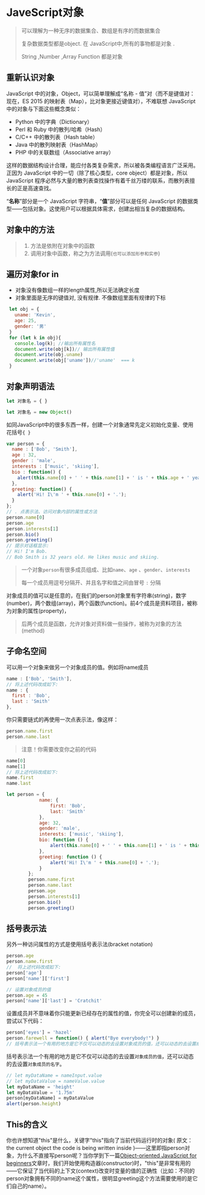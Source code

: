# JaveScript对象

> 可以理解为一种无序的数据集合、数组是有序的而数据集合
>
> 复杂数据类型都是object.  在 JavaScript中,所有的事物都是对象 .
>
> String ,Number ,Array Function 都是对象



## 重新认识对象

JavaScript 中的对象，Object，可以简单理解成“名称 - 值”对（而不是键值对：现在，ES 2015 的映射表（Map），比对象更接近键值对），不难联想 JavaScript 中的对象与下面这些概念类似：

- Python 中的字典（Dictionary）
- Perl 和 Ruby 中的散列/哈希（Hash）
- C/C++ 中的散列表（Hash table）
- Java 中的散列映射表（HashMap）
- PHP 中的关联数组（Associative array）

这样的数据结构设计合理，能应付各类复杂需求，所以被各类编程语言广泛采用。正因为 JavaScript 中的一切（除了核心类型，core object）都是对象，所以 JavaScript 程序必然与大量的散列表查找操作有着千丝万缕的联系，而散列表擅长的正是高速查找。

“**名称**”部分是一个 JavaScript 字符串，“**值**”部分可以是任何 JavaScript 的数据类型——包括对象。这使用户可以根据具体需求，创建出相当复杂的数据结构。

## 对象中的方法

> 1. 方法是依附在对象中的函数
> 2. 调用对象中函数，称之为方法调用(`也可以添加形参和实参`)

## 遍历对象for   in

- 对象没有像数组一样的length属性,所以无法确定长度
- 对象里面是无序的键值对, 没有规律. 不像数组里面有规律的下标

```javascript
 let obj = {
   uname: 'Kevin',
   age: 25,
   gender: '男'
 }
 for (let k in obj){
   console.log(k); //输出所有属性名
   document.write(obj[k])// 输出所有属性值
   document.write(obj.uname)
   document.write(obj['uname'])//'uname'  === k
 }
```



##  对象声明语法

```js
let 对象名 = { }
```

```js
let 对象名 = new Object()
```



如同JavaScript中的很多东西一样，创建一个对象通常先定义初始化变量、使用花括号`{ }`

```javascript
var person = {
  name : ['Bob', 'Smith'],
  age : 32,
  gender : 'male',
  interests : ['music', 'skiing'],
  bio : function() {
    alert(this.name[0] + ' ' + this.name[1] + ' is ' + this.age + ' years old. He likes ' + this.interests[0] + ' and ' + this.interests[1] + '.');
  },
  greeting: function() {
    alert('Hi! I\'m ' + this.name[0] + '.');
  }
};
// . 点表示法、访问对象内部的属性或方法
person.name[0]
person.age
person.interests[1]
person.bio()
person.greeting()
// 提示对话框显示:
// Hi! I'm Bob.
// Bob Smith is 32 years old. He likes music and skiing.
```

>   一个对象`person`有很多成员组成、比如`name`、`age` 、`gender`、`interests`
>
>   每一个成员用逗号分隔开、并且名字和值之间由冒号 `:` 分隔

对象成员的值可以是任意的，在我们的person对象里有字符串(string)，数字(number)，两个数组(array)，两个函数(function)。前4个成员是资料项目，被称为对象的属性(property)，

>   后两个成员是函数，允许对象对资料做一些操作，被称为对象的方法(method)

## 子命名空间

可以用一个对象来做另一个对象成员的值。例如将name成员

```javascript
name : ['Bob', 'Smith'],
// 将上述代码改成如下:
name : {
  first : 'Bob',
  last : 'Smith'
},
```

你只需要链式的再使用一次点表示法，像这样：

```javascript
person.name.first
person.name.last
```

>   注意！你需要改变你之前的代码

```javascript
name[0]
name[1]
// 将上述代码改成如下:
name.first
name.last
```

```javascript
let person = {
            name: {
                first: 'Bob',
                last: 'Smith'
            },
            age: 32,
            gender: 'male',
            interests: ['music', 'skiing'],
            bio: function () {
                alert(this.name[0] + ' ' + this.name[1] + ' is ' + this.age + ' years old. He likes ' + this.interests[0] + ' and ' + this.interests[1] + '.');
            },
            greeting: function () {
                alert('Hi! I\'m ' + this.name[0] + '.');
            }
        };
        person.name.first
        person.name.last
        person.age
        person.interests[1]
        person.bio()
        person.greeting()
```

## 括号表示法

另外一种访问属性的方式是使用括号表示法(bracket notation)

```javascript
person.age
person.name.first
//  将上述代码改成如下:
person['age']
person['name']['first']
```

```javascript
// 设置对象成员的值
person.age = 45
person['name']['last'] = 'Cratchit'
```

设置成员并不意味着你只能更新已经存在的属性的值，你完全可以创建新的成员，尝试以下代码：

```javascript
person['eyes'] = 'hazel'
person.farewell = function() { alert("Bye everybody!") }
// 括号表示法一个有用的地方是它不仅可以动态的去设置对象成员的值，还可以动态的去设置成员的名字。
```

括号表示法一个有用的地方是它不仅可以动态的去设置`对象成员的值`，还可以动态的去设置`对象成员的名字`。

```javascript
// let myDataName = nameInput.value
// let myDataValue = nameValue.value
let myDataName = 'height'
let myDataValue = '1.75m'
person[myDataName] = myDataValue
alert(person.height)
```

## This的含义

你也许想知道"this"是什么，关键字"this"指向了当前代码运行时的对象( 原文：the current object the code is being written inside )——这里即指person对象，为什么不直接写person呢？当你学到下一篇[Object-oriented JavaScript for beginners](https://developer.mozilla.org/en-US/docs/Learn/JavaScript/Objects/Classes_in_JavaScript)文章时，我们开始使用构造器(constructor)时，"this"是非常有用的——它保证了当代码的上下文(context)改变时变量的值的正确性（比如：不同的person对象拥有不同的name这个属性，很明显greeting这个方法需要使用的是它们自己的name）。